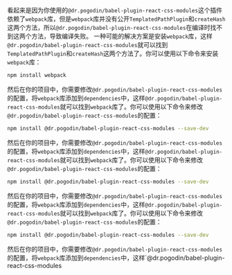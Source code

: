 看起来是因为你使用的`@dr.pogodin/babel-plugin-react-css-modules`这个插件依赖了`webpack`库，但是`webpack`库并没有公开`TemplatedPathPlugin`和`createHash`这两个方法，所以`@dr.pogodin/babel-plugin-react-css-modules`在编译时找不到这两个方法，导致编译失败。
一种可能的解决方案是安装`webpack`库，这样`@dr.pogodin/babel-plugin-react-css-modules`就可以找到`TemplatedPathPlugin`和`createHash`这两个方法了。你可以使用以下命令来安装`webpack`库：

```bash
npm install webpack
```

然后在你的项目中，你需要修改`@dr.pogodin/babel-plugin-react-css-modules`的配置，将`webpack`库添加到`dependencies`中，这样`@dr.pogodin/babel-plugin-react-css-modules`就可以找到`webpack`库了。你可以使用以下命令来修改`@dr.pogodin/babel-plugin-react-css-modules`的配置：

```bash
npm install @dr.pogodin/babel-plugin-react-css-modules --save-dev
```

然后在你的项目中，你需要修改`@dr.pogodin/babel-plugin-react-css-modules`的配置，将`webpack`库添加到`dependencies`中，这样`@dr.pogodin/babel-plugin-react-css-modules`就可以找到`webpack`库了。你可以使用以下命令来修改`@dr.pogodin/babel-plugin-react-css-modules`的配置：

```bash
npm install @dr.pogodin/babel-plugin-react-css-modules --save-dev
```

然后在你的项目中，你需要修改`@dr.pogodin/babel-plugin-react-css-modules`的配置，将`webpack`库添加到`dependencies`中，这样`@dr.pogodin/babel-plugin-react-css-modules`就可以找到`webpack`库了。你可以使用以下命令来修改`@dr.pogodin/babel-plugin-react-css-modules`的配置：

```bash
npm install @dr.pogodin/babel-plugin-react-css-modules --save-dev
```

然后在你的项目中，你需要修改`@dr.pogodin/babel-plugin-react-css-modules`的配置，将`webpack`库添加到`dependencies`中，这样`@dr.pogodin/babel-plugin-react-css-modules
